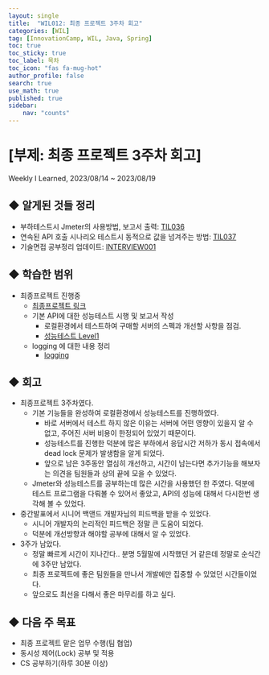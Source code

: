 ```yaml
---
layout: single
title:  "WIL012: 최종 프로젝트 3주차 회고"
categories: [WIL]
tag: [InnovationCamp, WIL, Java, Spring] 
toc: true
toc_sticky: true
toc_label: 목차
toc_icon: "fas fa-mug-hot"
author_profile: false
search: true
use_math: true
published: true
sidebar:
    nav: "counts"
---
```


# [부제: 최종 프로젝트 3주차 회고]
Weekly I Learned, 2023/08/14 ~ 2023/08/19

## ◆ 알게된 것들 정리
- 부하테스트시 Jmeter의 사용방법, 보고서 출력: [TIL036](https://yihwanryu.github.io/til/TIL036/)
- 연속된 API 호출 시나리오 테스트시 동적으로 값을 넘겨주는 방법: [TIL037](https://yihwanryu.github.io/til/TIL037/)
- 기술면접 공부정리 업데이트: [INTERVIEW001](https://yihwanryu.github.io/interview/INTERVIEW001/)

## ◆ 학습한 범위
- 최종프로젝트 진행중
  - [최종프로젝트 링크](https://perfect-sound-7e5.notion.site/Spring-11-SA-0f3b51a0d8ac462aace9d62f68a413b2)
  - 기본 API에 대한 성능테스트 시행 및 보고서 작성
    - 로컬환경에서 테스트하여 구매할 서버의 스펙과 개선할 사항을 점검.
    - [성능테스트 Level1](https://github.com/team-11-challenge/back-end/wiki/%EC%84%B1%EB%8A%A5%ED%85%8C%EC%8A%A4%ED%8A%B8-level1:-Local-%ED%85%8C%EC%8A%A4%ED%8A%B8)
  - logging 에 대한 내용 정리
    - [logging](https://github.com/team-11-challenge/back-end/wiki/Logging%EC%9D%98-%EC%B5%9C%EC%A0%81%ED%99%94)
  
## ◆ 회고
- 최종프로젝트 3주차였다.
  - 기본 기능들을 완성하여 로컬환경에서 성능테스트를 진행하였다.
    - 바로 서버에서 테스트 하지 않은 이유는 서버에 어떤 영향이 있을지 알 수 없고, 주어진 서버 비용이 한정되어 있었기 때문이다.
    - 성능테스트를 진행한 덕분에 많은 부하에서 응답시간 저하가 동시 접속에서 dead lock 문제가 발생함을 알게 되었다.
    - 앞으로 남은 3주동안 열심히 개선하고, 시간이 남는다면 추가기능을 해보자는 의견을 팀원들과 상의 끝에 모을 수 있었다.
  - Jmeter와 성능테스트를 공부하는데 많은 시간을 사용했던 한 주였다. 덕분에 테스트 프로그램을 다뤄볼 수 있어서 좋았고, API의 성능에 대해서 다시한번 생각해 볼 수 있었다.
- 중간발표에서 시니어 백앤드 개발자님의 피드백을 받을 수 있었다.
  - 시니어 개발자의 논리적인 피드백은 정말 큰 도움이 되었다.
  - 덕분에 개선방향과 해야할 공부에 대해서 알 수 있었다.
- 3주가 남았다.
  - 정말 빠르게 시간이 지나간다.. 분명 5월말에 시작했던 거 같은데 정말로 순식간에 3주만 남았다.
  - 최종 프로젝트에 좋은 팀원들을 만나서 개발에만 집중할 수 있었던 시간들이었다.
  - 앞으로도 최선을 다해서 좋은 마무리를 하고 싶다.
   
## ◆ 다음 주 목표
- 최종 프로젝트 맡은 업무 수행(팀 협업)
- 동시성 제어(Lock) 공부 및 적용
- CS 공부하기(하루 30분 이상)
